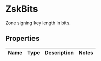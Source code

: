 # ZskBits

Zone signing key length in bits. 
## Properties
| Name | Type | Description | Notes |
| ------------ | ------------- | ------------- | ------------- |


